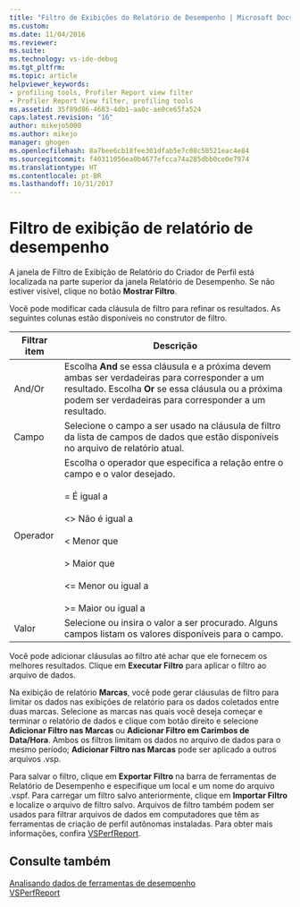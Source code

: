 ```yaml
---
title: "Filtro de Exibições do Relatório de Desempenho | Microsoft Docs"
ms.custom: 
ms.date: 11/04/2016
ms.reviewer: 
ms.suite: 
ms.technology: vs-ide-debug
ms.tgt_pltfrm: 
ms.topic: article
helpviewer_keywords:
- profiling tools, Profiler Report view filter
- Profiler Report View filter, profiling tools
ms.assetid: 35f89d86-4683-4db1-aa0c-ae0ce65fa524
caps.latest.revision: "16"
author: mikejo5000
ms.author: mikejo
manager: ghogen
ms.openlocfilehash: 8a7bee6cb18fee301dfab5e7c08c58521eac4e84
ms.sourcegitcommit: f40311056ea0b4677efcca74a285dbb0ce0e7974
ms.translationtype: HT
ms.contentlocale: pt-BR
ms.lasthandoff: 10/31/2017
---
```

# <a name="performance-report-view-filter"></a>Filtro de exibição de relatório de desempenho
A janela de Filtro de Exibição de Relatório do Criador de Perfil está localizada na parte superior da janela Relatório de Desempenho. Se não estiver visível, clique no botão **Mostrar Filtro**.  
  
 Você pode modificar cada cláusula de filtro para refinar os resultados. As seguintes colunas estão disponíveis no construtor de filtro.  
  
|Filtrar item|Descrição|  
|-----------------|-----------------|  
|And/Or|Escolha **And** se essa cláusula e a próxima devem ambas ser verdadeiras para corresponder a um resultado. Escolha **Or** se essa cláusula ou a próxima podem ser verdadeiras para corresponder a um resultado.|  
|Campo|Selecione o campo a ser usado na cláusula de filtro da lista de campos de dados que estão disponíveis no arquivo de relatório atual.|  
|Operador|Escolha o operador que especifica a relação entre o campo e o valor desejado.<br /><br /> =    É igual a<br /><br /> <>  Não é igual a<br /><br /> <    Menor que<br /><br /> >    Maior que<br /><br /> <=  Menor ou igual a<br /><br /> >= Maior ou igual a|  
|Valor|Selecione ou insira o valor a ser procurado. Alguns campos listam os valores disponíveis para o campo.|  
  
 Você pode adicionar cláusulas ao filtro até achar que ele fornecem os melhores resultados. Clique em **Executar Filtro** para aplicar o filtro ao arquivo de dados.  
  
 Na exibição de relatório **Marcas**, você pode gerar cláusulas de filtro para limitar os dados nas exibições de relatório para os dados coletados entre duas marcas. Selecione as marcas nas quais você deseja começar e terminar o relatório de dados e clique com botão direito e selecione **Adicionar Filtro nas Marcas** ou **Adicionar Filtro em Carimbos de Data/Hora**. Ambos os filtros limitam os dados no arquivo de dados para o mesmo período; **Adicionar Filtro nas Marcas** pode ser aplicado a outros arquivos .vsp.  
  
 Para salvar o filtro, clique em **Exportar Filtro** na barra de ferramentas de Relatório de Desempenho e especifique um local e um nome do arquivo .vspf. Para carregar um filtro salvo anteriormente, clique em **Importar Filtro** e localize o arquivo de filtro salvo. Arquivos de filtro também podem ser usados para filtrar arquivos de dados em computadores que têm as ferramentas de criação de perfil autônomas instaladas. Para obter mais informações, confira [VSPerfReport](../profiling/vsperfreport.md).  
  
## <a name="see-also"></a>Consulte também  
 [Analisando dados de ferramentas de desempenho](../profiling/analyzing-performance-tools-data.md)   
 [VSPerfReport](../profiling/vsperfreport.md)